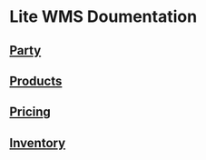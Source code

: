 # Lite WMS Doumentation


## [Party](./party.md)

## [Products](./products.md)

## [Pricing](./pricing.md)

## [Inventory](./inventory.md)
